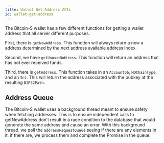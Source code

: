 ```yaml
---
title: Wallet Get Address APIs
id: wallet-get-address
---
```


The Bitcoin-S wallet has a few different functions for getting a wallet address
that all server different purposes.

First, there is `getNewAddress`. This function will always return a new a address
determined by the next address available address index.

Second, we have `getUnusedAddress`. This function will return an address that has
not ever received funds.

Third, there is `getAddress`. This function takes in an `AccountDb`, `HDChainType`,
and an `Int`. This will return the address associated with the pubkey at
the resulting `BIP32Path`.

## Address Queue

The Bitcoin-S wallet uses a background thread meant to ensure safety when fetching addresses.
This is to ensure independent calls to getNewAddress don't result in a race condition to the database that would generate the same address and cause an error.
With this background thread, we poll the `addressRequestQueue` seeing if there are any elements in it, if there are, we process them and complete the Promise in the queue.
